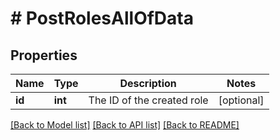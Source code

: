 # # PostRolesAllOfData

## Properties

Name | Type | Description | Notes
------------ | ------------- | ------------- | -------------
**id** | **int** | The ID of the created role | [optional]

[[Back to Model list]](../../README.md#models) [[Back to API list]](../../README.md#endpoints) [[Back to README]](../../README.md)
